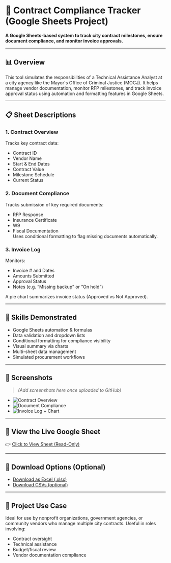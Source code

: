# 📄 Contract Compliance Tracker (Google Sheets Project)

**A Google Sheets-based system to track city contract milestones, ensure document compliance, and monitor invoice approvals.**

---

## 📊 Overview

This tool simulates the responsibilities of a Technical Assistance Analyst at a city agency like the Mayor's Office of Criminal Justice (MOCJ). It helps manage vendor documentation, monitor RFP milestones, and track invoice approval status using automation and formatting features in Google Sheets.

---

## 📋 Sheet Descriptions

### 1. **Contract Overview**
Tracks key contract data:
- Contract ID
- Vendor Name
- Start & End Dates
- Contract Value
- Milestone Schedule
- Current Status

### 2. **Document Compliance**
Tracks submission of key required documents:
- RFP Response
- Insurance Certificate
- W9
- Fiscal Documentation  
Uses conditional formatting to flag missing documents automatically.

### 3. **Invoice Log**
Monitors:
- Invoice # and Dates
- Amounts Submitted
- Approval Status
- Notes (e.g. “Missing backup” or “On hold”)

A pie chart summarizes invoice status (Approved vs Not Approved).

---

## 🧠 Skills Demonstrated

- Google Sheets automation & formulas
- Data validation and dropdown lists
- Conditional formatting for compliance visibility
- Visual summary via charts
- Multi-sheet data management
- Simulated procurement workflows

---

## 📸 Screenshots

> *(Add screenshots here once uploaded to GitHub)*

- ![Contract Overview](overview.png)
- ![Document Compliance](compliance.png)
- ![Invoice Log + Chart](invoice-chart.png)

---

## 🔗 View the Live Google Sheet

👉 [Click to View Sheet (Read-Only)](https://docs.google.com/spreadsheets/d/1BYY-luyahvyS-SVtFyoyHsgQs42g59g9LSPp3OuYMLU/edit?usp=sharing)

---

## 📁 Download Options (Optional)

- [Download as Excel (.xlsx)](LINK_TO_UPLOAD_ON_GITHUB)
- [Download CSVs (optional)](LINK_IF_NEEDED)

---

## 🧩 Project Use Case

Ideal for use by nonprofit organizations, government agencies, or community vendors who manage multiple city contracts. Useful in roles involving:
- Contract oversight
- Technical assistance
- Budget/fiscal review
- Vendor documentation compliance
